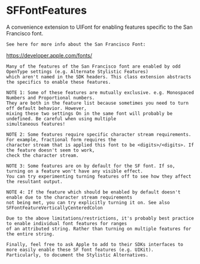 # SFFontFeatures

A convenience extension to UIFont for enabling features specific to the San Francisco font.

	See here for more info about the San Francisco Font:
  https://developer.apple.com/fonts/
 


	Many of the features of the San Francisco font are enabled by odd OpenType settings (e.g. Alternate Stylistic Features)
	which aren't named in the SDK headers. This class extension abstracts the specifics to enable these features.

	NOTE 1: Some of these features are mutually exclusive. e.g. Monospaced Numbers and Proportional numbers.
	They are both in the feature list because sometimes you need to turn off default behavior. However,
	mixing these two settings On in the same font will probably be undefined. Be careful when using multiple
	simultaneous features!

	NOTE 2: Some features require specific character stream requirements. For example, fractional form requires the
	character stream that is applied this font to be <digits>/<digits>. If the feature doesn't seem to work,
	check the character stream.

	NOTE 3: Some features are on by default for the SF font. If so, turning on a feature won't have any visible effect.
	You can try experimenting turning features off to see how they affect the resultant output.

	NOTE 4: If the feature which should be enabled by default doesn't enable due to the character stream requirements
	not being met, you can try explicitly turning it on. See also SFFontFeatureVerticallyCenteredColon

	Due to the above limitations/restrictions, it's probably best practice to enable individual font features for ranges
	of an attributed string. Rather than turning on multiple features for the entire string.

	Finally, feel free to ask Apple to add to their SDKs interfaces to more easily enable these SF font features (e.g. UIKit).
	Particularly, to document the Stylistic Alternatives.
